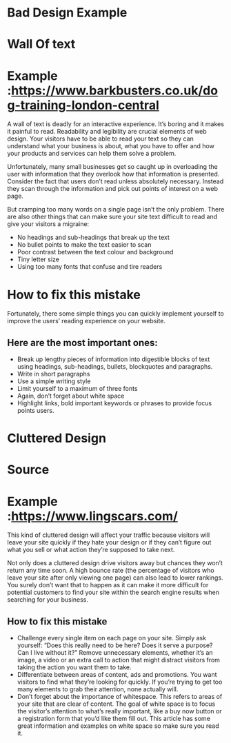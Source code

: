 # Bad Design Example
# Wall Of text
# Example :https://www.barkbusters.co.uk/dog-training-london-central
A wall of text is deadly for an interactive experience. It’s boring and it makes it painful to read. Readability and legibility are crucial elements of web design. Your visitors have to be able to read your text so they can understand what your business is about, what you have to offer and how your products and services can help them solve a problem.

Unfortunately, many small businesses get so caught up in overloading the user with information that they overlook how that information is presented. Consider the fact that users don’t read unless absolutely necessary. Instead they scan through the information and pick out points of interest on a web page.

But cramping too many words on a single page isn’t the only problem. There are also other things that can make sure your site text difficult to read and give your visitors a migraine:

- No headings and sub-headings that break up the text
- No bullet points to make the text easier to scan
- Poor contrast between the text colour and background
- Tiny letter size
- Using too many fonts that confuse and tire readers

# How to fix this mistake

Fortunately, there some simple things you can quickly implement yourself to improve the users’ reading experience on your website.

## Here are the most important ones:

- Break up lengthy pieces of information into digestible blocks of text using headings, sub-headings, bullets, blockquotes and paragraphs.
- Write in short paragraphs
- Use a simple writing style
- Limit yourself to a maximum of three fonts
- Again, don’t forget about white space
- Highlight links, bold important keywords or phrases to provide focus points users.
 
 # Cluttered Design
 # Source 
 # Example :https://www.lingscars.com/
 This kind of cluttered design will affect your traffic because visitors will leave your site quickly if they hate your design or if they can’t figure out what you sell or what action they’re supposed to take next.

Not only does a cluttered design drive visitors away but chances they won’t return any time soon. A high bounce rate (the percentage of visitors who leave your site after only viewing one page) can also lead to lower rankings. You surely don’t want that to happen as it can make it more difficult for potential customers to find your site within the search engine results when searching for your business.
## How to fix this mistake


- Challenge every single item on each page on your site. Simply ask yourself: “Does this really need to be here? Does it serve a purpose? Can I live without it?” Remove unnecessary elements, whether it’s an image, a video or an extra call to action that might distract visitors from taking the action you want them to take.
- Differentiate between areas of content, ads and promotions. You want visitors to find what they’re looking for quickly. If you’re trying to get too many elements to grab their attention, none actually will.
- Don’t forget about the importance of whitespace. This refers to areas of your site that are clear of content. The goal of white space is to focus the visitor’s attention to what’s really important, like a buy now button or a registration form that you’d like them fill out. This article has some great information and examples on white space so make sure you read it.
